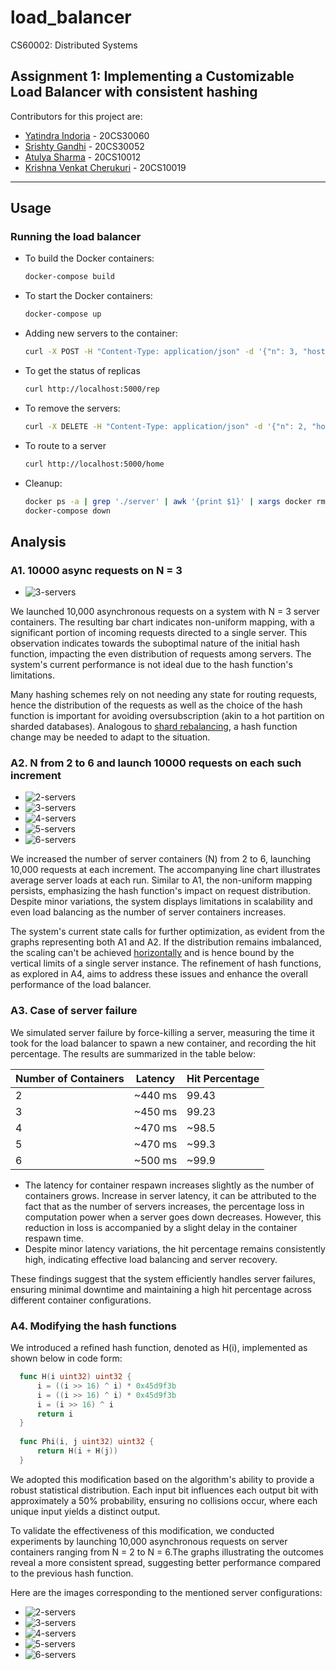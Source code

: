 # load_balancer
CS60002: Distributed Systems 

## Assignment 1: Implementing a Customizable Load Balancer with consistent hashing
Contributors for this project are:
- [Yatindra Indoria](https://github.com/yatindra7) - 20CS30060
- [Srishty Gandhi](https://github.com/srishtygandhi-kgp) - 20CS30052
- [Atulya Sharma](https://github.com/r-avenous) - 20CS10012
- [Krishna Venkat Cherukuri](https://github.com/kv2002) - 20CS10019
  
---

## Usage
### Running the load balancer

- To build the Docker containers:
  ```bash
  docker-compose build
  ```
- To start the Docker containers:
  ```bash
  docker-compose up
  ```
- Adding new servers to the container:
  ```bash
  curl -X POST -H "Content-Type: application/json" -d '{"n": 3, "hostnames": ["S1", "S2", "S3"]}' http://localhost:5000/add
  ```
- To get the status of replicas
  ```bash
  curl http://localhost:5000/rep
  ```
- To remove the servers:
  ```bash
  curl -X DELETE -H "Content-Type: application/json" -d '{"n": 2, "hostnames": ["S1", "S2"]}' http://localhost:5000/rm
  ```
- To route to a server
  ```bash
  curl http://localhost:5000/home
  ```

- Cleanup:
  ```bash
  docker ps -a | grep './server' | awk '{print $1}' | xargs docker rm --force
  docker-compose down
  ```

## Analysis
### A1. 10000 async requests on N = 3
  
  - ![3-servers](images/3.png)

We launched 10,000 asynchronous requests on a system with N = 3 server containers. The resulting bar chart indicates non-uniform mapping, with a significant portion of incoming requests directed to a single server. This observation indicates towards the suboptimal nature of the initial hash function, impacting the even distribution of requests among servers. The system's current performance is not ideal due to the hash function's limitations.

Many hashing schemes rely on not needing any state for routing requests, hence the distribution of the requests as well as the choice of the hash function is important for avoiding oversubscription (akin to a hot partition on sharded databases). Analogous to [shard rebalancing](https://shopify.engineering/mysql-database-shard-balancing-terabyte-scale), a hash function change may be needed to adapt to the situation.
  
  ### A2. N from 2 to 6 and launch 10000 requests on each such increment
  
  - ![2-servers](images/2.png )
  - ![3-servers](images/3.png )
  - ![4-servers](images/4.png )
  - ![5-servers](images/5.png )
  - ![6-servers](images/6.png )

We increased the number of server containers (N) from 2 to 6, launching 10,000 requests at each increment. The accompanying line chart illustrates average server loads at each run. Similar to A1, the non-uniform mapping persists, emphasizing the hash function's impact on request distribution. Despite minor variations, the system displays limitations in scalability and even load balancing as the number of server containers increases.

The system's current state calls for further optimization, as evident from the graphs representing both A1 and A2. If the distribution remains imbalanced, the scaling can't be achieved [horizontally](https://wa.aws.amazon.com/wellarchitected/2020-07-02T19-33-23/wat.concept.horizontal-scaling.en.html) and is hence bound by the vertical limits of a single server instance. The refinement of hash functions, as explored in A4, aims to address these issues and enhance the overall performance of the load balancer.
  
  ### A3. Case of server failure

We simulated server failure by force-killing a server, measuring the time it took for the load balancer to spawn a new container, and recording the hit percentage. The results are summarized in the table below:

  | Number of Containers | Latency   | Hit Percentage |
  |----------------------|-----------|----------------|
  | 2                    | ~440 ms   | 99.43          |
  | 3                    | ~450 ms   | 99.23          |
  | 4                    | ~470 ms   | ~98.5          |
  | 5                    | ~470 ms   | ~99.3          |
  | 6                    | ~500 ms   | ~99.9          |

 - The latency for container respawn increases slightly as the number of containers grows. Increase in server latency, it can be attributed to the fact that as the number of servers increases, the percentage loss in computation power when a server goes down decreases. However, this reduction in loss is accompanied by a slight delay in the container respawn time.
 - Despite minor latency variations, the hit percentage remains consistently high, indicating effective load balancing and server recovery.

These findings suggest that the system efficiently handles server failures, ensuring minimal downtime and maintaining a high hit percentage across different container configurations.


  ### A4. Modifying the hash functions
  We introduced a refined hash function, denoted as H(i), implemented as shown below in code form:
```go
  func H(i uint32) uint32 {
      i = ((i >> 16) ^ i) * 0x45d9f3b
      i = ((i >> 16) ^ i) * 0x45d9f3b
      i = (i >> 16) ^ i
      return i
  }
  
  func Phi(i, j uint32) uint32 {
      return H(i + H(j))
  }
  ```

We adopted this modification based on the algorithm's ability to provide a robust statistical distribution. Each input bit influences each output bit with approximately a 50% probability, ensuring no collisions occur, where each unique input yields a distinct output.

To validate the effectiveness of this modification, we conducted experiments by launching 10,000 asynchronous requests on server containers ranging from N = 2 to N = 6.The graphs illustrating the outcomes reveal a more consistent spread, suggesting better performance compared to the previous hash function.

Here are the images corresponding to the mentioned server configurations:

  - ![2-servers](images/A4/2.png )
  - ![3-servers](images/A4/3.png )
  - ![4-servers](images/A4/4.png )
  - ![5-servers](images/A4/5.png )
  - ![6-servers](images/A4/6.png )






